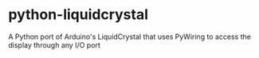 # python-liquidcrystal
A Python port of Arduino's LiquidCrystal that uses PyWiring to access the display through any I/O port
